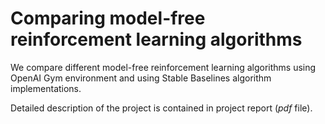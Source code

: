 # Comparing model-free reinforcement learning algorithms

We compare different model-free reinforcement learning algorithms using  OpenAI Gym environment and using Stable Baselines algorithm implementations.

Detailed description of the project is contained in project report (*pdf* file).